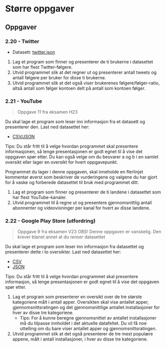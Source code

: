 # Større oppgaver

## Oppgaver

### 2.20 - Twitter

- Datasett: [twitter.json](https://raw.githubusercontent.com/thorcc/IT2-nettbok/main/pages/databehandling-og-algoritmer/vedlegg/twitter.json)

1. Lag et program som finner og presenterer de ti brukerne i datasettet som har flest Twitter-følgere.
2. Utvid programmet slik at det regner ut og presenterer antall tweets og antall følgere per bruker for disse ti brukerne.
3. Utvid programmet slik at det også viser brukerenes følgere/følger-ratio, altså antall som følger kontoen delt på antall som kontoen følger.

### 2.21 - YouTube

> Oppgave 11 fra eksamen H23

Du skal lage et program som leser inn informasjon fra et datasett og presenterer den. Last ned datasettet her:

- [CSV/JSON](https://sokeresultat.udir.no/eksamenprovemateriell.html?kategori=rea3049&aar=2023-19&spraak=bokm%C3%A5l&trinn=annet&ferdighet=annet)

Tips: Du står fritt til å velge hvordan programmet skal presentere informasjonen, så lenge presentasjonen er godt egnet til å vise det oppgaven spør etter. Du kan også velge om du besvarer a og b i en samlet oversikt eller lager en oversikt for hvert oppgavepunkt.

Programmet du lager i denne oppgaven, skal inneholde en flerlinjet kommentar øverst som beskriver de vurderingene og valgene du har gjort for å vaske og forberede datasettet til bruk med programmet ditt.

1. Lag et program som finner og presenterer de ti landene i datasettet som har flest YouTube-kanaler.
2. Utvid programmet til å regne ut og presentere gjennomsnittlig antall abonnenter og videovisninger per kanal for hvert av disse landene.

### 2.22 - Google Play Store (utfordring)

> Oppgave 9 fra eksamen V23
> OBS! Denne oppgaven er vanskelig. Den krever blanet annet at du _renser_ datasettet

Du skal lage et program som leser inn informasjon fra datasettet og presenterer dette i to oversikter.
Last ned datasettet her:

- [CSV](https://sokeresultat.udir.no/eksamenprovemateriell.html?kategori=rea3053&aar=2023-6&spraak=bokm%C3%A5l&trinn=annet&ferdighet=annet)
- [JSON](https://sokeresultat.udir.no/eksamenprovemateriell.html?kategori=rea3053&aar=2023-7&spraak=bokm%C3%A5l&trinn=annet&ferdighet=annet)

Tips: Du står fritt til å velge hvordan programmet skal presentere informasjon, så lenge presentasjonen er godt egnet til å vise det oppgaven spør etter.

1. Lag et program som presenterer en oversikt over de tre største kategoriene målt i antall apper. Oversikten skal vise antallet apper, gjennomsnittsratingen og det gjennomsnittlige antallet installasjoner for hver av disse tre kategoriene.
   - Tips: For å kunne beregne gjennomsnittet av antallet installasjoner må du tilpasse innholdet i det aktuelle datafeltet. Du vil få noe uttelling om du bare viser antallet apper og gjennomsnittsratingen.
2. Utvid programmet slik at det også presenterer de tre mest populære appene, målt i antall installasjoner, i hver av disse tre kategoriene.
